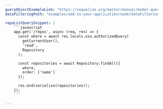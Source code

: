 ```yaml
---
queryObjectExampleLink: "https://sequelize.org/master/manual/model-querying-basics.html#applying-where-clauses"
dataFilteringPath: "examples/add-to-your-application/node/dataFiltering.js"

repoListQuerySnippet: |
    ```javascript
    app.get('/repos', async (req, res) => {
      const where = await res.locals.oso.authorizedQuery(
        getCurrentUser(),
        'read',
        Repository
      );

      const repositories = await Repository.findAll({
        where,
        order: ['name']
      });

      res.end(serialize(repositories));
    });
    ```

---
```

